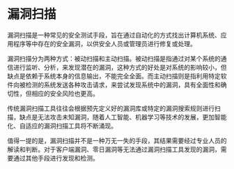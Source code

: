 # 漏洞扫描

漏洞扫描是一种常见的安全测试手段，旨在通过自动化的方式找出计算机系统、应用程序等中存在的安全漏洞，以供安全人员或管理员进行修复或处理。

漏洞扫描分为两种方式：被动扫描和主动扫描。被动扫描是指通过对某个系统的通信进行监听、分析，来发现潜在的漏洞，这种方式的好处是对系统的影响较小，但缺点是依赖于系统本身的信息输出，不能完全全面。而主动扫描则是指利用特定软件向被检测的系统发送各种攻击请求，来尝试发现系统中的漏洞，具有全面性和确切性，但相应的安全风险也更高。

传统漏洞扫描工具往往会根据预先定义好的漏洞库或特定的漏洞搜索规则进行扫描，缺点是无法攻击未知漏洞，随着人工智能、机器学习等技术的发展，更加智能化、自适应的漏洞扫描工具将不断涌现。

值得一提的是，漏洞扫描并不是一种万无一失的手段，其结果需要经过专业人员的解读和判断。对于客户端漏洞、零日漏洞等无法通过漏洞扫描工具发现的漏洞，需要通过其他手段进行发现和检测。